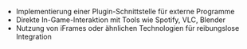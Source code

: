 
- Implementierung einer Plugin-Schnittstelle für externe Programme
- Direkte In-Game-Interaktion mit Tools wie Spotify, VLC, Blender
- Nutzung von iFrames oder ähnlichen Technologien für reibungslose Integration
